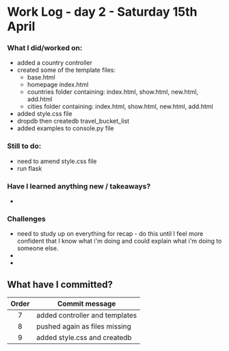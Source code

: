 # Work Log - day 2 - Saturday 15th April

### What I did/worked on:
- added a country controller
- created some of the template files:
    - base.html 
    - homepage index.html
    - countries folder containing: index.html, show.html, new.html, add.html
    - cities folder containing: index.html, show.html, new.html, add.html
- added style.css file
- dropdb then createdb travel_bucket_list
- added examples to console.py file

### Still to do:
- need to amend style.css file
- run flask


### Have I learned anything new / takeaways?
-

### Challenges
- need to study up on everything for recap - do this until I feel more confident that I know what i'm doing and could explain what i'm doing to someone else.
- 
-

## What have I committed?

| Order | Commit message                |
| :----:| ----------------------------- |
| 7     | added controller and templates|
| 8     | pushed again as files missing |
| 9     | added style.css and createdb  |
